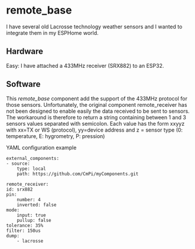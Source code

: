 # remote_base

I have several old Lacrosse technology weather sensors and I wanted to integrate them in my ESPHome world.

## Hardware

Easy: I have attached a 433MHz receiver (SRX882) to an ESP32.

## Software

This *remote_base* component add the support of the 433MHz protocol for those sensors.
Unfortunately, the original component remote_receiver has not been designed to enable easily the data received to be sent to sensors.
The workaround is therefore to return a string containing between 1 and 3 sensors values separated with semicolon. Each value has the form xxyyz with xx=TX or WS (protocol), yy=device address and z = sensor type (0: temperature, E: hygrometry, P: pression)

YAML configuration example

    external_components:
    - source: 
        type: local
        path: https://github.com/CmPi/myComponents.git

    remote_receiver:
    id: srx882
    pin:
        number: 4
        inverted: false
    mode: 
        input: true
        pullup: false
    tolerance: 35%
    filter: 150us
    dump: 
        - lacrosse

    
